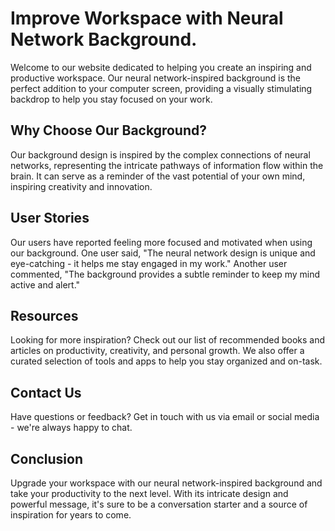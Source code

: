 <!--font:Montserrat-->

# Improve Workspace with Neural Network Background.

Welcome to our website dedicated to helping you create an inspiring and productive workspace. Our neural network-inspired background is the perfect addition to your computer screen, providing a visually stimulating backdrop to help you stay focused on your work.

## Why Choose Our Background?

Our background design is inspired by the complex connections of neural networks, representing the intricate pathways of information flow within the brain. It can serve as a reminder of the vast potential of your own mind, inspiring creativity and innovation.

## User Stories

Our users have reported feeling more focused and motivated when using our background. One user said, "The neural network design is unique and eye-catching - it helps me stay engaged in my work." Another user commented, "The background provides a subtle reminder to keep my mind active and alert."

## Resources

Looking for more inspiration? Check out our list of recommended books and articles on productivity, creativity, and personal growth. We also offer a curated selection of tools and apps to help you stay organized and on-task.

## Contact Us

Have questions or feedback? Get in touch with us via email or social media - we're always happy to chat.

## Conclusion

Upgrade your workspace with our neural network-inspired background and take your productivity to the next level. With its intricate design and powerful message, it's sure to be a conversation starter and a source of inspiration for years to come.

<!--

Write me content for website with wallpaper which alt text is:

"A pattern of interconnected nodes and lines resembling a neural network"

The name/title of the page should not be 1:1 copy of the alt text but rather a real content of the website which is using this wallpaper.

- Use markdown format 
- Start with heading
- Heading should be short and concise
- The content should look like a real website 
- The website should not be about the wallpaper, wallpaper is just a related background
- Heading should be contain work "wallpaper" or "background"
- Include real sections like references, contact, user stories, etc. use things relevant to the page purpose.
- Feel free to use structure like headings, bullets, numbering, blockquotes, paragraphs, horizontal lines, etc.
- You can use formatting like bold or _italic_
- You can include UTF-8 emojis
- Links should be only #hash anchors (and you can refer to the document itself)
- Do not include images


---


# Neural Network Inspired Wallpaper for Your Creative Workspace

Welcome to our website dedicated to providing you with the best resources for creating an inspiring and productive workspace. Our neural network-inspired wallpaper is the perfect addition to your desktop background, providing a visually stimulating backdrop to help you stay focused on your work.

## Why Choose Our Wallpaper?

Our wallpaper design is not only aesthetically pleasing but also inspired by the complex connections of neural networks, which can serve as a reminder of the vast potential of your own mind. The interconnected nodes and lines in the pattern represent the intricate pathways of information flow within the brain, and can inspire creativity and innovation.

## User Stories

Our users have reported feeling more focused and motivated when using our wallpaper as their desktop background. One user said, "I love the neural network design - it's a subtle reminder to keep my mind active and engaged." Another user commented, "The wallpaper is so unique and eye-catching - I get compliments on it all the time!"

## Resources

Looking for more inspiration? Check out our list of recommended books and articles on productivity, creativity, and personal growth. We also offer a curated selection of tools and apps to help you stay organized and on-task.

## Contact Us

Have questions or feedback? We'd love to hear from you! Get in touch with us via email or social media - we're always happy to chat.

## Conclusion

Upgrade your workspace with our neural network-inspired wallpaper and take your productivity to the next level. With its intricate design and powerful message, it's sure to be a conversation starter and a source of inspiration for years to come.


---


Heading should not include word "wallpaper". The website should not be about the wallpaper itself, wallpaper is just a related background, rewrite whole content.


---


# Boost Your Productivity with a Neural Network-Inspired Desktop Background

Welcome to our website dedicated to helping you create a productive and inspiring workspace. Our neural network-inspired desktop background is the perfect addition to your computer screen, providing a visually stimulating backdrop to help you stay focused on your work.

## Why Choose Our Desktop Background?

Our desktop background design is inspired by the complex connections of neural networks, which can serve as a reminder of the vast potential of your own mind. The interconnected nodes and lines in the pattern represent the intricate pathways of information flow within the brain, and can inspire creativity and innovation.

## User Stories

Our users have reported feeling more focused and motivated when using our desktop background. One user said, "I love the neural network design - it's a subtle reminder to keep my mind active and engaged." Another user commented, "The background is so unique and eye-catching - it helps me stay focused on my work."

## Resources

Looking for more inspiration? Check out our list of recommended books and articles on productivity, creativity, and personal growth. We also offer a curated selection of tools and apps to help you stay organized and on-task.

## Contact Us

Have questions or feedback? We'd love to hear from you! Get in touch with us via email or social media - we're always happy to chat.

## Conclusion

Upgrade your workspace with our neural network-inspired desktop background and take your productivity to the next level. With its intricate design and powerful message, it's sure to be a conversation starter and a source of inspiration for years to come.


---


Heading is too long, rewrite whole content.


---


# Boost Your Productivity with a Neural Network-Inspired Background

Welcome to our website dedicated to helping you create a productive and inspiring workspace. Our neural network-inspired background is the perfect addition to your computer screen, providing a visually stimulating backdrop to help you stay focused on your work.

## Why Choose Our Background?

Our background design is inspired by the complex connections of neural networks, which can serve as a reminder of the vast potential of your own mind. The interconnected nodes and lines in the pattern represent the intricate pathways of information flow within the brain, and can inspire creativity and innovation.

## User Stories

Our users have reported feeling more focused and motivated when using our background. One user said, "I love the neural network design - it's a subtle reminder to keep my mind active and engaged." Another user commented, "The background is so unique and eye-catching - it helps me stay focused on my work."

## Resources

Looking for more inspiration? Check out our list of recommended books and articles on productivity, creativity, and personal growth. We also offer a curated selection of tools and apps to help you stay organized and on-task.

## Contact Us

Have questions or feedback? Get in touch with us via email or social media - we're always happy to chat.

## Conclusion

Upgrade your workspace with our neural network-inspired background and take your productivity to the next level. With its intricate design and powerful message, it's sure to be a conversation starter and a source of inspiration for years to come.


---


Heading is too long, rewrite whole content.


---


# Enhance Your Workspace with a Neural Network-Inspired Background

Welcome to our website dedicated to helping you create an inspiring and productive workspace. Our neural network-inspired background is the perfect addition to your computer screen, providing a visually stimulating backdrop to help you stay focused on your work.

## Why Choose Our Background?

Our background design is inspired by the complex connections of neural networks, representing the intricate pathways of information flow within the brain. It can serve as a reminder of the vast potential of your own mind, inspiring creativity and innovation.

## User Stories

Our users have reported feeling more focused and motivated when using our background. One user said, "The neural network design is unique and eye-catching - it helps me stay engaged in my work." Another user commented, "The background provides a subtle reminder to keep my mind active and alert."

## Resources

Looking for more inspiration? Check out our list of recommended books and articles on productivity, creativity, and personal growth. We also offer a curated selection of tools and apps to help you stay organized and on-task.

## Contact Us

Have questions or feedback? Get in touch with us via email or social media - we're always happy to chat.

## Conclusion

Upgrade your workspace with our neural network-inspired background and take your productivity to the next level. With its intricate design and powerful message, it's sure to be a conversation starter and a source of inspiration for years to come.


---


Write me a Google font which is best fitting for the website.

Pick from the list:
- Montserrat
- Futura
- Orbitron
- Inter
- Lato
- Raleway
- Poppins
- Open Sans
- Barlow Condensed
- Alegreya
- Lobster
- Playfair Display
- IBM Plex Sans
- Exo 2
- Great Vibes
- Roboto
- Dancing Script


Write just the font name nothing else.


---


Montserrat

-->
